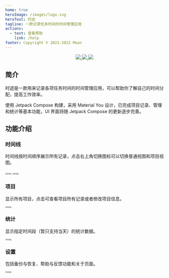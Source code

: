 ```yaml
---
home: true
heroImage: /images/logo.svg
heroText: 时迹
tagline: 一款记录任务时间的时间管理应用
actions:
  - text: 查看帮助
    link: /help
footer: Copyright © 2021-2022 Mean
---
```


<p align="center">
  <a href="https://developer.android.google.cn/jetpack/compose" alt="Jetpack Compose">
    <img src="https://img.shields.io/badge/Jetpack%20Compose-1.2.0--alpha04-brightgreen" />
  </a>
  <a href="https://android-arsenal.com/api?level=24" alt="API">
    <img src="https://img.shields.io/badge/API-24%2B-blue?logo=android" />
  </a>
  <a href="https://github.com/MeanZhang/Traclock/actions/workflows/android.yml"  alt="Android CI">
    <img src="https://github.com/MeanZhang/Traclock/actions/workflows/android.yml/badge.svg" />
  </a>
</p>

## 简介

时迹是一款用来记录各项任务时间的时间管理应用，可以帮助你了解自己的时间分配，提高工作效率。

使用 Jetpack Compose 构建，采用 Material You 设计，已完成项目记录、管理和统计等基本功能，UI 界面将随 Jetpack Compose 的更新逐步完善。

## 功能介绍

### 时间线

时间线按时间顺序展示所有记录，点击右上角切换图标可以切换普通视图和项目视图。

<img src="/images/ui/timeline-detail.jpg" alt="时间线" style="zoom:33%;" />
<img src="/images/ui/timeline.jpg" alt="时间线" style="zoom:33%;" />

### 项目

显示所有项目，点击可查看项目所有记录或者修改项目信息。

<img src="/images/ui/projects.jpg" alt="时间线" style="zoom:33%;" />

### 统计

显示指定时间段（暂只支持当天）的统计数据。

<img src="/images/ui/statistics.jpg" alt="时间线" style="zoom:33%;" />

### 设置

包括备份与恢复、帮助与反馈功能和关于页面。

<img src="/images/ui/settings.jpg" alt="时间线" style="zoom:33%;" />
